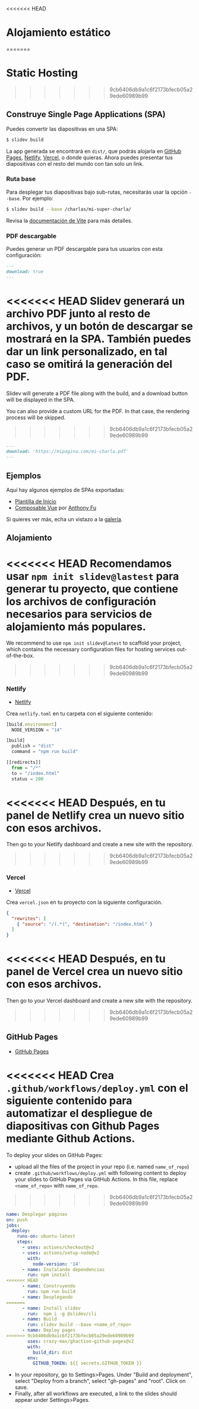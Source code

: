 <<<<<<< HEAD
# Alojamiento estático
=======

# Static Hosting
>>>>>>> 9cb6406db9a1c6f2173bfecb05a29ede60989b99

## Construye Single Page Applications (SPA)

Puedes convertir las diapositivas en una SPA:

```bash
$ slidev build
```

La app generada se encontrará en `dist/`, que podrás alojarla en [GitHub Pages](https://pages.github.com/), [Netlify](https://netlify.app/), [Vercel](https://vercel.com/), o donde quieras. Ahora puedes presentar tus diapositivas con el resto del mundo con tan solo un link.

### Ruta base

Para desplegar tus diapositivas bajo sub-rutas, necesitarás usar la opción `--base`. Por ejemplo:

```bash
$ slidev build --base /charlas/mi-super-charla/
```

Revisa la [documentación de Vite](https://vitejs.dev/guide/build.html#public-base-path) para más detalles.

### PDF descargable

Puedes generar un PDF descargable para tus usuarios con esta configuración:

```md
---
download: true
---
```

<<<<<<< HEAD
Slidev generará un archivo PDF junto al resto de archivos, y un botón de descargar se mostrará en la SPA.
También puedes dar un link personalizado, en tal caso se omitirá la generación del PDF.
=======
Slidev will generate a PDF file along with the build, and a download button will be displayed in the SPA.

You can also provide a custom URL for the PDF. In that case, the rendering process will be skipped.
>>>>>>> 9cb6406db9a1c6f2173bfecb05a29ede60989b99

```md
---
download: 'https://mipagina.com/mi-charla.pdf'
---
```

## Ejemplos

Aquí hay algunos ejemplos de SPAs exportadas:

- [Plantilla de Inicio](https://sli.dev/demo/starter)
- [Composable Vue](https://talks.antfu.me/2021/composable-vue) por [Anthony Fu](https://github.com/antfu)

Si quieres ver más, echa un vistazo a la [galería](/showcases).

## Alojamiento

<<<<<<< HEAD
Recomendamos usar `npm init slidev@lastest` para generar tu proyecto, que contiene los archivos de configuración necesarios para servicios de alojamiento más populares.
=======
We recommend to use `npm init slidev@latest` to scaffold your project, which contains the necessary configuration files for hosting services out-of-the-box.
>>>>>>> 9cb6406db9a1c6f2173bfecb05a29ede60989b99

### Netlify

- [Netlify](https://netlify.com/)

Crea `netlify.toml` en tu carpeta con el siguiente contenido:

```ts
[build.environment]
  NODE_VERSION = "14"

[build]
  publish = "dist"
  command = "npm run build"

[[redirects]]
  from = "/*"
  to = "/index.html"
  status = 200
```

<<<<<<< HEAD
Después, en tu panel de Netlify crea un nuevo sitio con esos archivos.
=======
Then go to your Netlify dashboard and create a new site with the repository.
>>>>>>> 9cb6406db9a1c6f2173bfecb05a29ede60989b99

### Vercel

- [Vercel](https://vercel.com/)

Crea `vercel.json` en tu proyecto con la siguiente configuración.

```json
{
  "rewrites": [
    { "source": "/(.*)", "destination": "/index.html" }
  ]
}
```

<<<<<<< HEAD
Después, en tu panel de Vercel crea un nuevo sitio con esos archivos.
=======
Then go to your Vercel dashboard and create a new site with the repository.
>>>>>>> 9cb6406db9a1c6f2173bfecb05a29ede60989b99

## GitHub Pages

- [GitHub Pages](https://pages.github.com/)

<<<<<<< HEAD
Crea `.github/workflows/deploy.yml` con el siguiente contenido para automatizar el despliegue de diapositivas con Github Pages mediante Github Actions.
=======
To deploy your slides on GitHub Pages:
- upload all the files of the project in your repo (i.e. named `name_of_repo`)
- create `.github/workflows/deploy.yml` with following content to deploy your slides to GitHub Pages via GitHub Actions. In this file, replace `<name_of_repo>` with `name_of_repo`.
>>>>>>> 9cb6406db9a1c6f2173bfecb05a29ede60989b99

```yaml
name: Desplegar páginas
on: push
jobs:
  deploy:
    runs-on: ubuntu-latest
    steps:
      - uses: actions/checkout@v2
      - uses: actions/setup-node@v2
        with:
          node-version: '14'
      - name: Instalando dependencias
        run: npm install
<<<<<<< HEAD
      - name: Construyendo
        run: npm run build
      - name: Desplegando
=======
      - name: Install slidev
        run:  npm i -g @slidev/cli
      - name: Build
        run: slidev build --base <name_of_repo>
      - name: Deploy pages
>>>>>>> 9cb6406db9a1c6f2173bfecb05a29ede60989b99
        uses: crazy-max/ghaction-github-pages@v2
        with:
          build_dir: dist
        env:
          GITHUB_TOKEN: ${{ secrets.GITHUB_TOKEN }}
```
- In your repository, go to Settings>Pages. Under "Build and deployment", select "Deploy from a branch", select "gh-pages" and "root". Click on save.
- Finally, after all workflows are executed, a link to the slides should appear under Settings>Pages.
